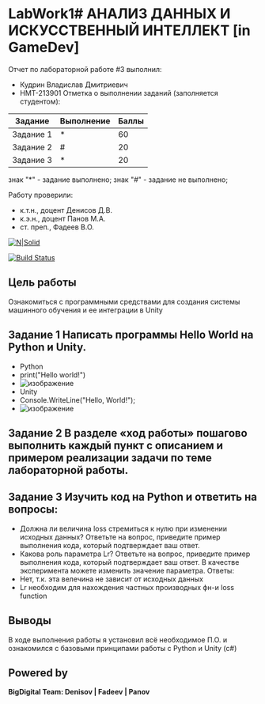 # LabWork1# АНАЛИЗ ДАННЫХ И ИСКУССТВЕННЫЙ ИНТЕЛЛЕКТ [in GameDev]
Отчет по лабораторной работе #3 выполнил:
- Кудрин Владислав Дмитриевич
- НМТ-213901
Отметка о выполнении заданий (заполняется студентом):

| Задание | Выполнение | Баллы |
| ------ | ------ | ------ |
| Задание 1 | * | 60 |
| Задание 2 | # | 20 |
| Задание 3 | * | 20 |

знак "*" - задание выполнено; знак "#" - задание не выполнено;

Работу проверили:
- к.т.н., доцент Денисов Д.В.
- к.э.н., доцент Панов М.А.
- ст. преп., Фадеев В.О.

[![N|Solid](https://cldup.com/dTxpPi9lDf.thumb.png)](https://nodesource.com/products/nsolid)

[![Build Status](https://travis-ci.org/joemccann/dillinger.svg?branch=master)](https://travis-ci.org/joemccann/dillinger)



## Цель работы
Ознакомиться с программными средствами для создания системы машинного обучения и ее интеграции в Unity

## Задание 1 Написать программы Hello World на Python и Unity.
- Python
- print("Hello world!")
- ![изображение](https://user-images.githubusercontent.com/114332610/209161281-582731a4-e9a0-462a-834b-d6dd9752b35a.png)
- Unity
- Console.WriteLine("Hello, World!");
- ![изображение](https://user-images.githubusercontent.com/114332610/209161868-e0f34a85-e89d-43a2-b9f0-0fb074f3c3e7.png)


## Задание 2 В разделе «ход работы» пошагово выполнить каждый пункт с описанием и примером реализации задачи по теме лабораторной работы.



## Задание 3 Изучить код на Python и ответить на вопросы:
- Должна ли величина loss стремиться к нулю при изменении исходных данных? Ответьте на вопрос, приведите пример выполнения кода, который подтверждает ваш ответ.
- Какова роль параметра Lr? Ответьте на вопрос, приведите пример выполнения кода, который подтверждает ваш ответ. В качестве эксперимента можете изменить значение параметра.
Ответы: 
- Нет, т.к. эта велечина не зависит от исходных данных
- Lr необходим для нахождения частных производных фн-и loss function



## Выводы
В ходе выполнения работы я установил всё необходимое П.О. и ознакомился с базовыми принципами работы с Python и Unity (c#)



## Powered by

**BigDigital Team: Denisov | Fadeev | Panov**
